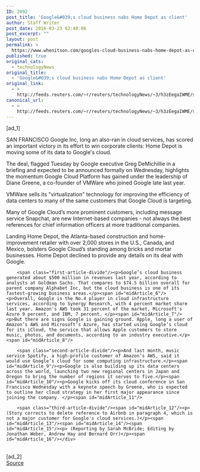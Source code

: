 ```yaml
---
ID: 2092
post_title: 'Google&#039;s cloud business nabs Home Depot as client'
author: Staff Writer
post_date: 2016-03-23 02:40:06
post_excerpt: ""
layout: post
permalink: >
  https://www.whenitson.com/googles-cloud-business-nabs-home-depot-as-client/
published: true
original_cats:
  - technologyNews
original_title:
  - 'Google&#039;s cloud business nabs Home Depot as client'
original_link:
  - >
    http://feeds.reuters.com/~r/reuters/technologyNews/~3/h3zEegaIWME/story01.htm
canonical_url:
  - >
    http://feeds.reuters.com/~r/reuters/technologyNews/~3/h3zEegaIWME/story01.htm
---
```

 [ad_1]
<br><div id="articleText">
<span id="midArticle_start"/>

<span id="midArticle_0"/><span class="focusParagraph" readability="5"><p><span class="articleLocation">SAN FRANCISCO</span> Google Inc, long an also-ran in cloud services, has scored an important victory in its effort to win corporate clients: Home Depot is moving some of its data to Google's cloud.</p></span><span id="midArticle_1"/><p>The deal, flagged Tuesday by Google executive Greg DeMichillie in a briefing and expected to be announced formally on Wednesday, highlights the momentum Google Cloud Platform has gained under the leadership of Diane Greene, a co-founder of VMWare who joined Google late last year.</p><span id="midArticle_2"/><p>VMWare sells its "virtualization" technology for improving the efficiency of data centers to many of the same customers that Google Cloud is targeting.</p><span id="midArticle_3"/><p>Many of Google Cloud’s more prominent customers, including message service Snapchat, are new Internet-based companies - not always the best references for  chief information officers at more traditional companies.</p><span id="midArticle_4"/><p>Landing Home Depot, the Atlanta-based construction and home-improvement retailer with over 2,000 stores in the U.S., Canada, and Mexico, bolsters Google Cloud’s standing among bricks and mortar businesses. Home Depot declined to provide any details on its deal with Google.</p><span id="midArticle_5"/>
        
        <span class="first-article-divide"/><p>Google’s cloud business generated about $500 million in revenues last year, according to analysts at Goldman Sachs. That compares to $74.5 billion overall for parent company Alphabet Inc, but the cloud business is one of its fastest-growing business areas.</p><span id="midArticle_6"/><p>Overall, Google is the No.4 player in cloud infrastructure services, according to Synergy Research, with 4 percent market share last year. Amazon's AWS took 31 percent of the market, Microsoft's Azure 9 percent, and IBM, 7 percent. </p><span id="midArticle_7"/><p>But there are signs Google is gaining ground. Apple, long a user of Amazon’s AWS and Microsoft’s Azure, has started using Google’s cloud for its iCloud, the service that allows Apple customers to store music, photos, and documents, according to an industry executive.</p><span id="midArticle_8"/>
        
        <span class="second-article-divide"/><p>And last month, music service Spotify, a high-profile customer of Amazon’s AWS, said it would use Google’s cloud for some computing infrastructure.</p><span id="midArticle_9"/><p>Google is also building up its data centers across the world, launching two new regional centers in Japan and Oregon to bring the number of regions it serves to five.</p><span id="midArticle_10"/><p>Google kicks off its cloud conference in San Francisco Wednesday with a keynote speech by Greene, who is expected to outline her cloud strategy in her first major appearance since joining the company. </p><span id="midArticle_11"/>
        
        <span class="third-article-divide"/><span id="midArticle_12"/><p>(Story corrects to delete reference to Airbnb in paragraph 4, which is not a major customer for Google's cloud services.)</p><span id="midArticle_13"/><span id="midArticle_14"/><span id="midArticle_15"/><p> (Reporting by Sarah McBride; Editing by Jonathan Weber, Andrew Hay and Bernard Orr)</p><span id="midArticle_16"/></div>
<br>[ad_2]
<br><a href="http://feeds.reuters.com/~r/reuters/technologyNews/~3/h3zEegaIWME/story01.htm">Source </a>